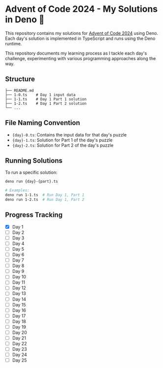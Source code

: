 # Advent of Code 2024 - My Solutions in Deno 🦕
This repository contains my solutions for [Advent of Code 2024](https://adventofcode.com/2024) using Deno. Each day's solution is implemented in TypeScript and runs using the Deno runtime.

This repository documents my learning process as I tackle each day's challenge, experimenting with various programming approaches along the way.

## Structure

```
├── README.md
├── 1-0.ts    # Day 1 input data
├── 1-1.ts    # Day 1 Part 1 solution
├── 1-2.ts    # Day 1 Part 2 solution
└── ...
```

## File Naming Convention
- `{day}-0.ts`: Contains the input data for that day's puzzle
- `{day}-1.ts`: Solution for Part 1 of the day's puzzle
- `{day}-2.ts`: Solution for Part 2 of the day's puzzle

## Running Solutions

To run a specific solution:
```bash
deno run {day}-{part}.ts

# Examples:
deno run 1-1.ts  # Run Day 1, Part 1
deno run 1-2.ts  # Run Day 1, Part 2
```

## Progress Tracking

- [x] Day 1
- [ ] Day 2
- [ ] Day 3
- [ ] Day 4
- [ ] Day 5
- [ ] Day 6
- [ ] Day 7
- [ ] Day 8
- [ ] Day 9
- [ ] Day 10
- [ ] Day 11
- [ ] Day 12
- [ ] Day 13
- [ ] Day 14
- [ ] Day 15
- [ ] Day 16
- [ ] Day 17
- [ ] Day 18
- [ ] Day 19
- [ ] Day 20
- [ ] Day 21
- [ ] Day 22
- [ ] Day 23
- [ ] Day 24
- [ ] Day 25
